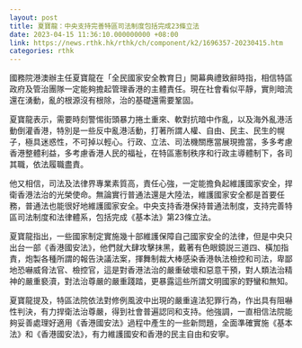```yaml
---
layout: post
title: 夏寶龍：中央支持完善特區司法制度包括完成23條立法
date: 2023-04-15 11:36:10.000000000 +08:00
link: https://news.rthk.hk/rthk/ch/component/k2/1696357-20230415.htm
categories: rthk
---
```


國務院港澳辦主任夏寶龍在「全民國家安全教育日」開幕典禮致辭時指，相信特區政府及管治團隊一定能夠擔起管理香港的主體責任。現在社會看似平靜，實則暗流還在湧動，亂的根源沒有根除，治的基礎還需要鞏固。

夏寶龍表示，需要時刻警惕街頭暴力捲土重來、軟對抗暗中作亂，以及海外亂港活動倒灌香港，特別是一些反中亂港活動，打著所謂人權、自由、民主、民生的幌子，極具迷惑性，不可掉以輕心。行政、立法、司法機關應當展現擔當，多多考慮香港整體利益，多考慮香港人民的福祉，在特區憲制秩序和行政主導體制下，各司其職，依法履職盡責。

他又相信，司法及法律界專業素質高，責任心強，一定能擔負起維護國家安全，捍衛香港法治的光榮使命。無論實行普通法還是大陸法，維護國家安全都是首要任務，普通法也能很好地維護國家安全。中央支持香港保持普通法制度，支持完善特區司法制度和法律體系，包括完成《基本法》第23條立法。

夏寶龍指出，一些國家制定實施幾十部維護保障自己國家安全的法律，但是中央只出台一部《香港國安法》，他們就大肆攻擊抹黑，戴著有色眼鏡説三道四、橫加指責，炮製各種所謂的報告決議法案，揮舞制裁大棒感染香港執法檢控和司法，卑鄙地恐嚇威脅法官、檢控官，這是對香港法治的嚴重破壞和惡意干預，對人類法治精神的嚴重褻瀆，對法治尊嚴的嚴重踐踏，更暴露這些所謂文明國家的野蠻和無知。

夏寶龍提及，特區法院依法對修例風波中出現的嚴重違法犯罪行為，作出具有阻嚇性判決，有力捍衛法治尊嚴，得到社會普遍認同和支持。他強調，一直相信法院能夠妥善處理好適用《香港國安法》過程中產生的一些新問題，全面準確實施《基本法》和《香港國安法》，有力維護國安和香港的民主自由和安寧。
